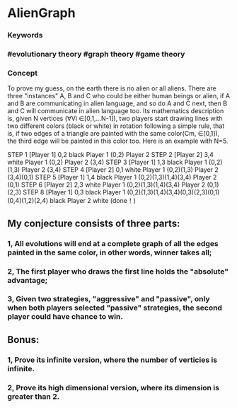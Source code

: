# AlienGraph

### Keywords
### #evolutionary theory #graph theory #game theory

### Concept
To prove my guess, on the earth there is no alien or all aliens. There are three "instances" A, B and C who could be either human beings or alien, if A and B are communicating in alien language, and so do A and C next, then B and C will communicate in alien language too. Its mathematics description is, given N vertices (∀Vi ∈[0,1,...N-1]), two players start drawing lines with two different colors (black or white) in rotation following a simple rule, that is, if two edges of a triangle are painted with the same color(Cm, ∈[0,1]), the third edge will be painted in this color too. Here is an example with N=5.

STEP 1 [Player 1] 0,2 black
Player 1 (0,2)
Player 2
STEP 2 [Player 2] 3,4 white
Player 1 (0,2)
Player 2 (3,4)
STEP 3 [Player 1] 1,3 black
Player 1 (0,2)(1,3)
Player 2 (3,4)
STEP 4 [Player 2] 0,1 white
Player 1 (0,2)(1,3)
Player 2 (3,4)(0,1)
STEP 5 [Player 1] 1,4 black
Player 1 (0,2)(1,3)(1,4)(3,4)
Player 2 (0,1)
STEP 6 [Player 2] 2,3 white
Player 1 (0,2)(1,3)(1,4)(3,4)
Player 2 (0,1)(2,3)
STEP 8 [Player 1] 0,3 black
Player 1 (0,2)(1,3)(1,4)(3,4)(0,3)(2,3)(0,1)(0,4)(1,2)(2,4) black
Player 2 white
(done！)

## My conjecture consists of three parts:
### 1, All evolutions will end at a complete graph of all the edges painted in the same color, in other words, winner takes all;
### 2, The first player who draws the first line holds the "absolute" advantage;
### 3, Given two strategies, "aggressive" and "passive", only when both players selected "passive" strategies, the second player could have chance to win.


## Bonus:
### 1, Prove its infinite version, where the number of verticies is infinite.
### 2, Prove its high dimensional version, where its dimension is greater than 2.
